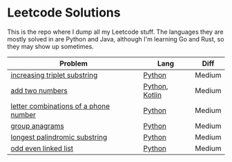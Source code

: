 # Leetcode Solutions

This is the repo where I dump all my Leetcode stuff. The languages they are mostly solved in are Python and Java, although I'm learning Go and Rust, so they may show up sometimes.

| Problem                                                                                                                                   | Lang                                                                     | Diff   |
|-------------------------------------------------------------------------------------------------------------------------------------------|--------------------------------------------------------------------------|--------|
| [increasing triplet substring](https://leetcode.com/explore/interview/card/top-interview-questions-medium/103/array-and-strings/781/)     | [Python](./python/increasing-triplet-substring)                          | Medium |
| [add two numbers](https://leetcode.com/explore/interview/card/top-interview-questions-medium/107/linked-list/783/)                        | [Python](./python/add-two-numbers), [Kotlin](./kotlin/src/addTwoNumbers) | Medium |
| [letter combinations of a phone number](https://leetcode.com/explore/interview/card/top-interview-questions-medium/109/backtracking/793/) | [Python](./python/letter-combinations-of-phone-number)                   | Medium |
| [group anagrams](https://leetcode.com/explore/interview/card/top-interview-questions-medium/103/array-and-strings/778/)                   | [Python](./python/group-anagrams)                                        | Medium |
| [longest palindromic substring](https://leetcode.com/explore/interview/card/top-interview-questions-medium/103/array-and-strings/780/)    | [Python](./python/longest-palindromic-substring)                         | Medium |
| [odd even linked list](https://leetcode.com/explore/interview/card/top-interview-questions-medium/107/linked-list/784/)                   | [Python](./python/odd-even-linked-list)                                  | Medium |